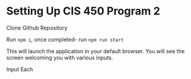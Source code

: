 # Setting Up CIS 450 Program 2

Clone Github Repository

Run `npm i`, once completed- run `npm run start`

This will launch the application in your default browser. You will see the screen welcoming you with various inputs.

Input Each 